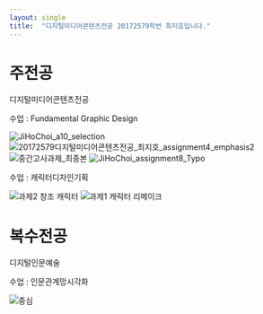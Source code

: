 ```yaml
---
layout: single
title:  "디지털미디어콘텐츠전공 20172579학번 최지호입니다."
---
```


# 주전공

디지털미디어콘텐츠전공

수업 : Fundamental Graphic Design

![JiHoChoi_a10_selection](https://user-images.githubusercontent.com/102888486/161410303-6cd69659-1b92-4127-b416-3774223a7177.png)
![20172579디지털미디어콘텐츠전공_최지호_assignment4_emphasis2](https://user-images.githubusercontent.com/102888486/161410470-bc673c30-3417-4833-a02a-25949e86bc32.png)
![중간고사과제_최종본](https://user-images.githubusercontent.com/102888486/161410492-3e448ac6-c0d1-42d0-86ca-38f5e9e1aab5.png)
![JiHoChoi_assignment8_Typo](https://user-images.githubusercontent.com/102888486/161410506-125a83b3-aa41-4bfb-9294-f3697332862e.png)



수업 : 캐릭터디자인기획

![과제2 창조 캐릭터](https://user-images.githubusercontent.com/102888486/161411076-1670e4a5-4955-4fac-a40a-1c77c365125f.png)
![과제1 캐릭터 리메이크](https://user-images.githubusercontent.com/102888486/161411095-12b61361-6621-4026-be06-80ae917b3cb7.png)


# 복수전공

디지털인문예술

수업 : 인문관계망시각화

![중심](https://user-images.githubusercontent.com/102888486/161411024-1ece32c9-b0da-4cc1-a024-7ee2c363614c.png)
